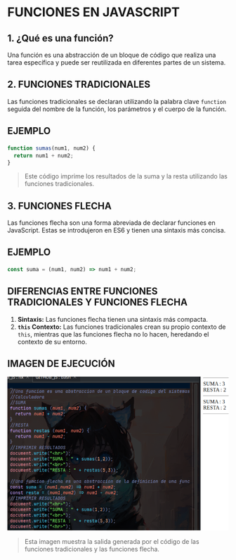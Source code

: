 # FUNCIONES EN JAVASCRIPT

## 1. ¿Qué es una función?
Una función es una abstracción de un bloque de código que realiza una tarea específica y puede ser reutilizada en diferentes partes de un sistema.

## 2. FUNCIONES TRADICIONALES
Las funciones tradicionales se declaran utilizando la palabra clave `function` seguida del nombre de la función, los parámetros y el cuerpo de la función.

## EJEMPLO

```javascript
function sumas(num1, num2) {
  return num1 + num2;
}
```

> Este código imprime los resultados de la suma y la resta utilizando las funciones tradicionales.

## 3. FUNCIONES FLECHA
Las funciones flecha son una forma abreviada de declarar funciones en JavaScript. Estas se introdujeron en ES6 y tienen una sintaxis más concisa.

## EJEMPLO

```javascript
const suma = (num1, num2) => num1 + num2;
```

## DIFERENCIAS ENTRE FUNCIONES TRADICIONALES Y FUNCIONES FLECHA
1. **Sintaxis:** Las funciones flecha tienen una sintaxis más compacta.
2. **`this` Contexto:** Las funciones tradicionales crean su propio contexto de `this`, mientras que las funciones flecha no lo hacen, heredando el contexto de su entorno.

## IMAGEN DE EJECUCIÓN

<img src="img/F.png">

> Esta imagen muestra la salida generada por el código de las funciones tradicionales y las funciones flecha.
